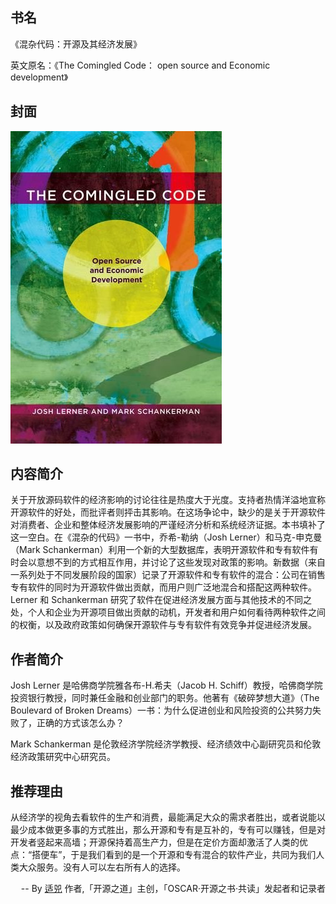 ##  书名

《混杂代码：开源及其经济发展》

英文原名：《The Comingled Code： open source and Economic development》

## 封面

![](./face-image/the-comingled-code.jpg)

## 内容简介

关于开放源码软件的经济影响的讨论往往是热度大于光度。支持者热情洋溢地宣称开源软件的好处，而批评者则抨击其影响。在这场争论中，缺少的是关于开源软件对消费者、企业和整体经济发展影响的严谨经济分析和系统经济证据。本书填补了这一空白。在《混杂的代码》一书中，乔希-勒纳（Josh Lerner）和马克-申克曼（Mark Schankerman）利用一个新的大型数据库，表明开源软件和专有软件有时会以意想不到的方式相互作用，并讨论了这些发现对政策的影响。新数据（来自一系列处于不同发展阶段的国家）记录了开源软件和专有软件的混合：公司在销售专有软件的同时为开源软件做出贡献，而用户则广泛地混合和搭配这两种软件。Lerner 和 Schankerman 研究了软件在促进经济发展方面与其他技术的不同之处，个人和企业为开源项目做出贡献的动机，开发者和用户如何看待两种软件之间的权衡，以及政府政策如何确保开源软件与专有软件有效竞争并促进经济发展。

## 作者简介

Josh Lerner 是哈佛商学院雅各布-H.希夫（Jacob H. Schiff）教授，哈佛商学院投资银行教授，同时兼任金融和创业部门的职务。他著有《破碎梦想大道》（The Boulevard of Broken Dreams）一书：为什么促进创业和风险投资的公共努力失败了，正确的方式该怎么办？

Mark Schankerman 是伦敦经济学院经济学教授、经济绩效中心副研究员和伦敦经济政策研究中心研究员。

## 推荐理由

从经济学的视角去看软件的生产和消费，最能满足大众的需求者胜出，或者说能以最少成本做更多事的方式胜出，那么开源和专有是互补的，专有可以赚钱，但是对开发者竖起来高墙；开源保持着高生产力，但是在定价方面却激活了人类的优点：“搭便车”，于是我们看到的是一个开源和专有混合的软件产业，共同为我们人类大众服务。没有人可以左右所有人的选择。

<p align="right"> -- By <a href="https://opensourceway.community/">适兕</a>  作者,「开源之道」主创，「OSCAR·开源之书·共读」发起者和记录者</p>

